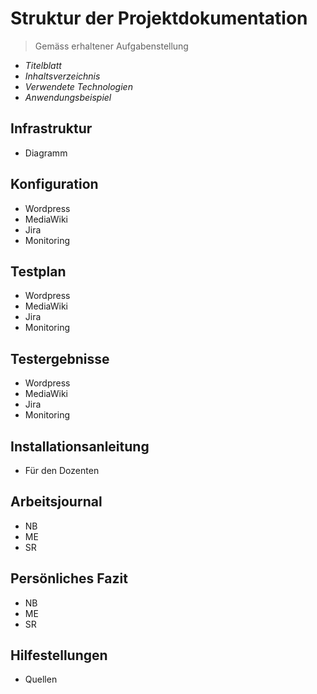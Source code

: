 # Struktur der Projektdokumentation
> Gemäss erhaltener Aufgabenstellung
- *Titelblatt*
- *Inhaltsverzeichnis*
- *Verwendete Technologien*
- *Anwendungsbeispiel*

## Infrastruktur
- Diagramm

## Konfiguration
- Wordpress
- MediaWiki
- Jira
- Monitoring

## Testplan 
- Wordpress
- MediaWiki
- Jira
- Monitoring

## Testergebnisse
- Wordpress
- MediaWiki
- Jira
- Monitoring

## Installationsanleitung
- Für den Dozenten

## Arbeitsjournal
- NB
- ME
- SR

## Persönliches Fazit
- NB
- ME
- SR

## Hilfestellungen
- Quellen 
